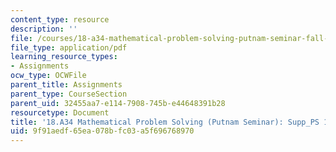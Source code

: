 ```yaml
---
content_type: resource
description: ''
file: /courses/18-a34-mathematical-problem-solving-putnam-seminar-fall-2018/9f91aedf65ea078bfc03a5f696768970_MIT18_A34F18Supp10.pdf
file_type: application/pdf
learning_resource_types:
- Assignments
ocw_type: OCWFile
parent_title: Assignments
parent_type: CourseSection
parent_uid: 32455aa7-e114-7908-745b-e44648391b28
resourcetype: Document
title: '18.A34 Mathematical Problem Solving (Putnam Seminar): Supp_PS 10'
uid: 9f91aedf-65ea-078b-fc03-a5f696768970
---
```

